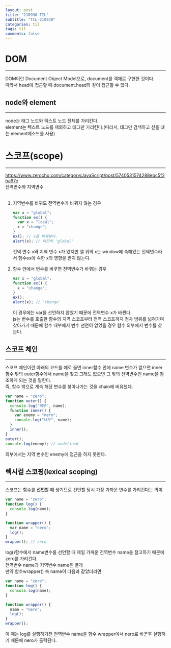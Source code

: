 ```yaml
---
layout: post
title: "210930-TIL"
subtitle: "TIL-210930"
categories: til
tags: til
comments: false
---
```


# DOM

---

DOM이란 Document Object Model으로, document를 객체로 구현한 것이다.  
따라서 head에 접근할 때 document.head와 같이 접근할 수 있다.

## node와 element

---

node는 태그 노드와 텍스트 노드 전체를 가리킨다.  
element는 텍스트 노드를 제외하고 태그만 가리킨다.(따라서, 태그만 검색하고 싶을 떄는 element메소드를 사용)

# 스코프(scope)

---

<https://www.zerocho.com/category/JavaScript/post/5740531574288ebc5f2ba97e>  
전역변수와 지역변수  
<br/>

1. 지역변수를 바꿔도 전역변수가 바뀌지 않는 경우

   ```js
   var x = "global";
   function ex() {
     var x = "local";
     x = "change";
   }
   ex(); // x를 바꿔본다.
   alert(x); // 여전히 'global'
   ```

   전역 변수 x와 지역 변수 x가 있지만 젤 위의 x는 window에 속해있는 전역변수라서 함수ex에 속한 x의 영향을 받지 않는다.

2. 함수 안에서 변수를 바꾸면 전역변수가 바뀌는 경우
   ```js
   var x = "global";
   function ex() {
     x = "change";
   }
   ex();
   alert(x); // 'change'
   ```
   이 경우에는 var을 선언하지 않았기 때문에 전역변수 x가 바뀐다.  
    js는 변수를 호출한 함수의 지역 스코프부터 전역 스코프까지 점차 범위를 넓혀가며 찾아가기 때문에 함수 내부에서 변수 선언이 없었을 경우 함수 외부에서 변수를 찾는다.

## 스코프 체인

---

스코프 체인이란 아래의 코드를 예로 들면 inner함수 안에 name 변수가 없으면 inner함수 밖의 outer함수에서 name을 찾고 그래도 없으면 그 밖의 전역변수인 name을 참조하게 되는 것을 말한다.  
즉, 함수 밖으로 계속 해당 변수를 찾아나가는 것을 chain에 비유했다.

```js
var name = "zero";
function outer() {
  console.log("외부", name);
  function inner() {
    var enemy = "nero";
    console.log("내부", name);
  }
  inner();
}
outer();
console.log(enemy); // undefined
```

외부에서는 지역 변수인 enemy에 접근을 하지 못한다.

## 렉시컬 스코핑(lexical scoping)

---

스코프는 함수를 **선언**할 때 생기므로 선언할 당시 가장 가까운 변수를 가리킨다는 의미

```js
var name = "zero";
function log() {
  console.log(name);
}

function wrapper() {
  var name = "nero";
  log();
}
wrapper(); // zero
```

log()함수에서 name변수를 선언할 때 제일 가까운 전역변수 name을 참고하기 때문에 zero를 가리킨다.  
전역변수 name과 지역변수 name은 별개  
만약 함수wrapper() 속 name이 다음과 같았더라면

```js
var name = "zero";
function log() {
  console.log(name);
}

function wrapper() {
  name = "nero";
  log();
}
wrapper();
```

이 때는 log를 실행하기전 전역변수 name을 함수 wrapper에서 nero로 바꾼후 실행하기 때문에 nero가 출력된다.
